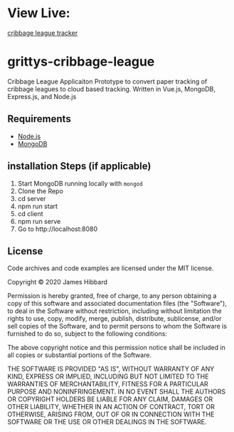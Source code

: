 # View Live: 
 [cribbage league tracker](http://tradersoles.com:8080/)

# grittys-cribbage-league
Cribbage League Applicaiton
Prototype to convert paper tracking of cribbage leagues to cloud based tracking. 
Written in Vue.js, MongoDB, Express.js, and Node.js

## Requirements

- [Node.js](http://nodejs.org/)
- [MongoDB](https://www.mongodb.org/)

## installation Steps (if applicable)

1. Start MongoDB running locally with `mongod`
2. Clone the Repo
3. cd server
4. npm run start
5. cd client
6. npm run serve
7. Go to http://localhost:8080

## License

Code archives and code examples are licensed under the MIT license.

Copyright © 2020 James Hibbard

Permission is hereby granted, free of charge, to any person obtaining a copy of this software and associated documentation files (the "Software"), to deal in the Software without restriction, including without limitation the rights to use, copy, modify, merge, publish, distribute, sublicense, and/or sell copies of the Software, and to permit persons to whom the Software is furnished to do so, subject to the following conditions:

The above copyright notice and this permission notice shall be included in all copies or substantial portions of the Software.

THE SOFTWARE IS PROVIDED "AS IS", WITHOUT WARRANTY OF ANY KIND, EXPRESS OR IMPLIED, INCLUDING BUT NOT LIMITED TO THE WARRANTIES OF MERCHANTABILITY, FITNESS FOR A PARTICULAR PURPOSE AND NONINFRINGEMENT. IN NO EVENT SHALL THE AUTHORS OR COPYRIGHT HOLDERS BE LIABLE FOR ANY CLAIM, DAMAGES OR OTHER LIABILITY, WHETHER IN AN ACTION OF CONTRACT, TORT OR OTHERWISE, ARISING FROM, OUT OF OR IN CONNECTION WITH THE SOFTWARE OR THE USE OR OTHER DEALINGS IN THE SOFTWARE.
